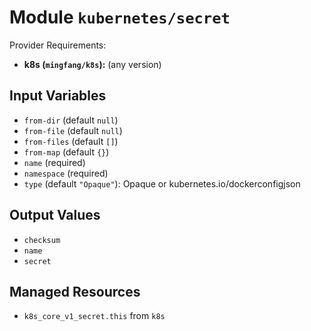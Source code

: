 
# Module `kubernetes/secret`

Provider Requirements:
* **k8s (`mingfang/k8s`):** (any version)

## Input Variables
* `from-dir` (default `null`)
* `from-file` (default `null`)
* `from-files` (default `[]`)
* `from-map` (default `{}`)
* `name` (required)
* `namespace` (required)
* `type` (default `"Opaque"`): Opaque or kubernetes.io/dockerconfigjson

## Output Values
* `checksum`
* `name`
* `secret`

## Managed Resources
* `k8s_core_v1_secret.this` from `k8s`


